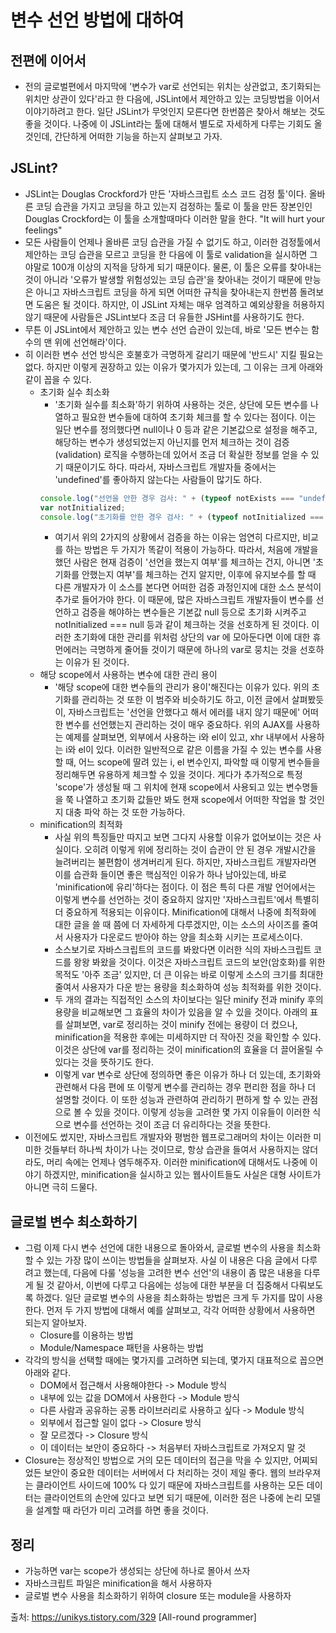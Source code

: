 # 변수 선언 방법에 대하여

## 전편에 이어서

- 전의 글로벌편에서 마지막에 '변수가 var로 선언되는 위치는 상관없고, 초기화되는 위치만 상관이 있다'라고 한 다음에, JSLint에서 제안하고 있는 코딩방법을 이어서 이야기하려고 한다. 일단 JSLint가 무엇인지 모른다면 한번쯤은 찾아서 해보는 것도 좋을 것이다. 나중에 이 JSLint라는 툴에 대해서 별도로 자세하게 다루는 기회도 올 것인데, 간단하게 어떠한 기능을 하는지 살펴보고 가자.

## JSLint?

- JSLint는 Douglas Crockford가 만든 '자바스크립트 소스 코드 검정 툴'이다. 올바른 코딩 습관을 가지고 코딩을 하고 있는지 검정하는 툴로 이 툴을 만든 장본인인 Douglas Crockford는 이 툴을 소개할때마다 이러한 말을 한다. "It will hurt your feelings"
- 모든 사람들이 언제나 올바른 코딩 습관을 가질 수 없기도 하고, 이러한 검정툴에서 제안하는 코딩 습관을 모르고 코딩을 한 다음에 이 툴로 validation을 실시하면 그야말로 100개 이상의 지적을 당하게 되기 때문이다. 물론, 이 툴은 오류를 찾아내는 것이 아니라 '오류가 발생할 위험성있는 코딩 습관'을 찾아내는 것이기 때문에 만능은 아니고 자바스크립트 코딩을 하게 되면 어떠한 규칙을 찾아내는지 한번쯤 돌려보면 도움은 될 것이다. 하지만, 이 JSLint 자체는 매우 엄격하고 예외상황을 허용하지 않기 때문에 사람들은 JSLint보다 조금 더 유들한 JSHint를 사용하기도 한다.
- 무튼 이 JSLint에서 제안하고 있는 변수 선언 습관이 있는데, 바로 '모든 변수는 함수의 맨 위에 선언해라'이다.
- 히 이러한 변수 선언 방식은 호불호가 극명하게 갈리기 때문에 '반드시' 지킬 필요는 없다. 하지만 이렇게 권장하고 있는 이유가 몇가지가 있는데, 그 이유는 크게 아래와 같이 꼽을 수 있다.
  - 초기화 실수 최소화
    - '초기화 실수를 최소화'하기 위하여 사용하는 것은, 상단에 모든 변수를 나열하고 필요한 변수들에 대하여 초기화 체크를 할 수 있다는 점이다. 이는 일단 변수를 정의했다면 null이나 0 등과 같은 기본값으로 설정을 해주고, 해당하는 변수가 생성되었는지 아닌지를 먼저 체크하는 것이 검증(validation) 로직을 수행하는데 있어서 조금 더 확실한 정보를 얻을 수 있기 때문이기도 하다. 따라서, 자바스크립트 개발자들 중에서는 'undefined'를 좋아하지 않는다는 사람들이 많기도 하다.
    ```javascript
    console.log("선언을 안한 경우 검사: " + (typeof notExists === "undefined"));
    var notInitialized;
    console.log("초기화를 안한 경우 검사: " + (typeof notInitialized === "undefined"));
    ```
    - 여기서 위의 2가지의 상황에서 검증을 하는 이유는 엄연히 다르지만, 비교를 하는 방법은 두 가지가 똑같이 적용이 가능하다. 따라서, 처음에 개발을 했던 사람은 현재 검증이 '선언을 했는지 여부'를 체크하는 건지, 아니면 '초기화를 안했는지 여부'를 체크하는 건지 알지만, 이후에 유지보수를 할 때 다른 개발자가 이 소스를 본다면 어떠한 검증 과정인지에 대한 소스 분석이 추가로 들어가야 한다. 이 때문에, 많은 자바스크립트 개발자들이 변수를 선언하고 검증을 해야하는 변수들은 기본값 null 등으로 초기화 시켜주고 notInitialized === null 등과 같이 체크하는 것을 선호하게 된 것이다. 이러한 초기화에 대한 관리를 위처럼 상단의 var 에 모아둔다면 이에 대한 휴먼에러는 극명하게 줄어들 것이기 때문에 하나의 var로 뭉치는 것을 선호하는 이유가 된 것이다.
  - 해당 scope에서 사용하는 변수에 대한 관리 용이
    - '해당 scope에 대한 변수들의 관리가 용이'해진다는 이유가 있다. 위의 초기화를 관리하는 것 또한 이 범주와 비슷하기도 하고, 이전 글에서 살펴봤듯이, 자바스크립트는 '선언을 안했다고 해서 에러를 내지 않기 때문에' 어떠한 변수를 선언했는지 관리하는 것이 매우 중요하다. 위의 AJAX를 사용하는 예제를 살펴보면, 외부에서 사용하는 i와 el이 있고, xhr 내부에서 사용하는 i와 el이 있다. 이러한 일반적으로 같은 이름을 가질 수 있는 변수를 사용할 때, 어느 scope에 딸려 있는 i, el 변수인지, 파악할 때 이렇게 변수들을 정리해두면 유용하게 체크할 수 있을 것이다. 게다가 추가적으로 특정 'scope'가 생성될 때 그 위치에 현재 scope에서 사용되고 있는 변수명들을 쭉 나열하고 초기화 값들만 봐도 현재 scope에서 어떠한 작업을 할 것인지 대충 파악 하는 것 또한 가능하다.
  - minification의 최적화
    - 사실 위의 특징들만 따지고 보면 그다지 사용할 이유가 없어보이는 것은 사실이다. 오히려 이렇게 위에 정리하는 것이 습관이 안 된 경우 개발시간을 늘려버리는 불편함이 생겨버리게 된다. 하지만, 자바스크립트 개발자라면 이를 습관화 들이면 좋은 핵심적인 이유가 하나 남아있는데, 바로 'minification에 유리'하다는 점이다. 이 점은 특히 다른 개발 언어에서는 이렇게 변수를 선언하는 것이 중요하지 않지만 '자바스크립트'에서 특별히 더 중요하게 적용되는 이유이다. Minification에 대해서 나중에 최적화에 대한 글을 쓸 때 쯤에 더 자세하게 다루겠지만, 이는 소스의 사이즈를 줄여서 사용자가 다운로드 받아야 하는 양을 최소화 시키는 프로세스이다.
    - 소스보기로 자바스크립트의 코드를 봐왔다면 이러한 식의 자바스크립트 코드를 왕왕 봐왔을 것이다. 이것은 자바스크립트 코드의 보안(암호화)를 위한 목적도 '아주 조금' 있지만, 더 큰 이유는 바로 이렇게 소스의 크기를 최대한 줄여서 사용자가 다운 받는 용량을 최소화하여 성능 최적화를 위한 것이다.
    - 두 개의 결과는 직접적인 소스의 차이보다는 일단 minify 전과 minify 후의 용량을 비교해보면 그 효율의 차이가 있음을 알 수 있을 것이다. 아래의 표를 살펴보면, var로 정리하는 것이 minify 전에는 용량이 더 컸으나, minification을 적용한 후에는 미세하지만 더 작아진 것을 확인할 수 있다. 이것은 상단에 var를 정리하는 것이 minification의 효율을 더 끌어올릴 수 있다는 것을 뜻하기도 한다.
    - 이렇게 var 변수로 상단에 정의하면 좋은 이유가 하나 더 있는데, 초기화와 관련해서 다음 편에 또 이렇게 변수를 관리하는 경우 편리한 점을 하나 더 설명할 것이다. 이 또한 성능과 관련하여 관리하기 편하게 할 수 있는 관점으로 볼 수 있을 것이다. 이렇게 성능을 고려한 몇 가지 이유들이 이러한 식으로 변수를 선언하는 것이 조금 더 유리하다는 것을 뜻한다.
- 이전에도 썼지만, 자바스크립트 개발자와 평범한 웹프로그래머의 차이는 이러한 미미한 것들부터 하나씩 차이가 나는 것이므로, 항상 습관을 들여서 사용하지는 않더라도, 머리 속에는 언제나 염두해주자. 이러한 minification에 대해서도 나중에 이야기 하겠지만, minification을 실시하고 있는 웹사이트들도 사실은 대형 사이트가 아니면 극히 드물다.

## 글로벌 변수 최소화하기

- 그럼 이제 다시 변수 선언에 대한 내용으로 돌아와서, 글로벌 변수의 사용을 최소화할 수 있는 가장 많이 쓰이는 방법들을 살펴보자. 사실 이 내용은 다음 글에서 다루려고 했는데, 다음에 다룰 '성능을 고려한 변수 선언'의 내용이 좀 많은 내용을 다루게 될 것 같아서, 이번에 다루고 다음에는 성능에 대한 부분을 더 집중해서 다뤄보도록 하겠다. 일단 글로벌 변수의 사용을 최소화하는 방법은 크게 두 가지를 많이 사용한다. 먼저 두 가지 방법에 대해서 예를 살펴보고, 각각 어떠한 상황에서 사용하면 되는지 알아보자.
  - Closure를 이용하는 방법
  - Module/Namespace 패턴을 사용하는 방법
- 각각의 방식을 선택할 때에는 몇가지를 고려하면 되는데, 몇가지 대표적으로 꼽으면 아래와 같다.
  - DOM에서 접근해서 사용해야한다 -> Module 방식
  - 내부에 있는 값을 DOM에서 사용한다 -> Module 방식
  - 다른 사람과 공유하는 공통 라이브러리로 사용하고 싶다 -> Module 방식
  - 외부에서 접근할 일이 없다 -> Closure 방식
  - 잘 모르겠다 -> Closure 방식
  - 이 데이터는 보안이 중요하다 -> 처음부터 자바스크립트로 가져오지 말 것
- Closure는 정상적인 방법으로 거의 모든 데이터의 접근을 막을 수 있지만, 어찌되었든 보안이 중요한 데이터는 서버에서 다 처리하는 것이 제일 좋다. 웹의 브라우져는 클라이언트 사이드에 100% 다 있기 때문에 자바스크립트를 사용하는 모든 데이터는 클라이언트의 손안에 있다고 보면 되기 때문에, 이러한 점은 나중에 논리 모델을 설계할 때 라던가 미리 고려를 하면 좋을 것이다.

## 정리

- 가능하면 var는 scope가 생성되는 상단에 하나로 몰아서 쓰자
- 자바스크립트 파일은 minification을 해서 사용하자
- 글로벌 변수 사용을 최소화하기 위하여 closure 또는 module을 사용하자

출처: https://unikys.tistory.com/329 [All-round programmer]

